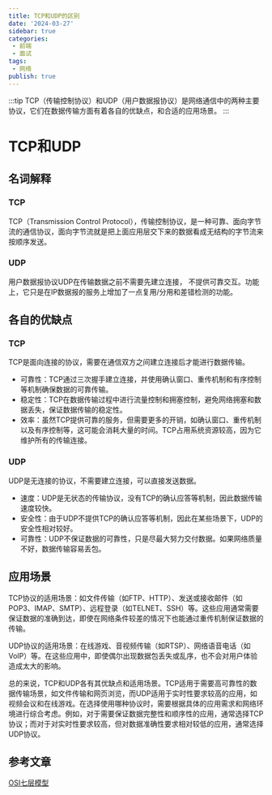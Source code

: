 ```yaml
---
title: TCP和UDP的区别
date: '2024-03-27'
sidebar: true
categories:
 - 前端
 - 面试
tags:
 - 网络
publish: true
---
```

:::tip
TCP（传输控制协议）和UDP（用户数据报协议）是网络通信中的两种主要协议，它们在数据传输方面有着各自的优缺点，和合适的应用场景。
:::

<!-- more -->

# TCP和UDP

## 名词解释

### TCP
TCP（Transmission Control Protocol），传输控制协议，是一种可靠、面向字节流的通信协议，面向字节流就是把上面应用层交下来的数据看成无结构的字节流来按顺序发送。
### UDP
用户数据报协议UDP在传输数据之前不需要先建立连接， 不提供可靠交互。功能上，它只是在IP数据报的服务上增加了一点复用/分用和差错检测的功能。

## 各自的优缺点

### TCP
TCP是面向连接的协议，需要在通信双方之间建立连接后才能进行数据传输。
- 可靠性：TCP通过三次握手建立连接，并使用确认窗口、重传机制和有序控制等机制确保数据的可靠传输。
- 稳定性：TCP在数据传输过程中进行流量控制和拥塞控制，避免网络拥塞和数据丢失，保证数据传输的稳定性。
- 效率：虽然TCP提供可靠的服务，但需要更多的开销，如确认窗口、重传机制以及有序控制等，这可能会消耗大量的时间。TCP占用系统资源较高，因为它维护所有的传输连接。
### UDP
UDP是无连接的协议，不需要建立连接，可以直接发送数据。
- 速度：UDP是无状态的传输协议，没有TCP的确认应答等机制，因此数据传输速度较快。
- 安全性：由于UDP不提供TCP的确认应答等机制，因此在某些场景下，UDP的安全性相对较好。
- 可靠性：UDP不保证数据的可靠性，只是尽最大努力交付数据。如果网络质量不好，数据传输容易丢包。

## 应用场景

TCP协议的适用场景：如文件传输（如FTP、HTTP）、发送或接收邮件（如POP3、IMAP、SMTP）、远程登录（如TELNET、SSH）等。这些应用通常需要保证数据的准确到达，即使在网络条件较差的情况下也能通过重传机制保证数据的传输。

UDP协议的适用场景：在线游戏、音视频传输（如RTSP）、网络语音电话（如VoIP）等。在这些应用中，即使偶尔出现数据包丢失或乱序，也不会对用户体验造成太大的影响。

总的来说，TCP和UDP各有其优缺点和适用场景。TCP适用于需要高可靠性的数据传输场景，如文件传输和网页浏览，而UDP适用于实时性要求较高的应用，如视频会议和在线游戏。在选择使用哪种协议时，需要根据具体的应用需求和网络环境进行综合考虑。例如，对于需要保证数据完整性和顺序性的应用，通常选择TCP协议；而对于对实时性要求较高，但对数据准确性要求相对较低的应用，通常选择UDP协议。


## 参考文章

[OSI七层模型]('https://zhuanlan.zhihu.com/p/587491575')